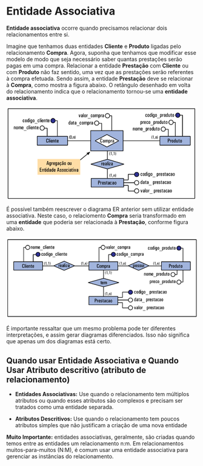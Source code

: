 # Entidade Associativa 

**Entidade associativa** ocorre quando precisamos relacionar dois relacionamentos entre si.

Imagine que tenhamos duas entidades **Cliente** e **Produto** ligadas pelo relacionamento **Compra**. Agora, suponha que tenhamos que modificar esse modelo de modo que seja necessário saber quantas prestações serão pagas em uma compra. Relacionar a entidade **Prestação** com **Cliente** ou com **Produto** não faz sentido, uma vez que as prestações serão referentes à compra efetuada. Sendo assim, a entidade **Prestação** deve se relacionar à **Compra**, como mostra a figura abaixo. O retângulo desenhado em volta do relacionamento indica que o relacionamento tornou-se uma **entidade associativa**.

![image](imagens/associativa.png)

É possível também reescrever o diagrama ER anterior sem utilizar entidade associativa. Neste caso, o relaciomento **Compra** seria transformado em uma **entidade** que poderia ser relacionada à **Prestação**, conforme figura abaixo.

![image](imagens/associativa_alternativa.png)

É importante ressaltar que um mesmo problema pode ter diferentes interpretações, e assim gerar diagramas diferenciados. Isso não significa que apenas um dos diagramas está certo.

## Quando usar Entidade Associativa e Quando Usar Atributo descritivo (atributo de relacionamento)

* **Entidades Associativas:** Use quando o relacionamento tem múltiplos atributos ou quando esses atributos são complexos e precisam ser tratados como uma entidade separada.

* **Atributos Descritivos:** Use quando o relacionamento tem poucos atributos simples que não justificam a criação de uma nova entidade

**Muito Importante:** entidades associativas, geralmente, são criadas quando temos entre as entidades um relacionamento n:m. Em relacionamentos muitos-para-muitos (N:M), é comum usar uma entidade associativa para gerenciar as instâncias do relacionamento. 

<!--Isso permite que você adicione atributos específicos do relacionamento, como data de início, quantidade, etc., que não fariam sentido nas entidades originais. -->

<!--
### Entidade Associativa vs Relacionamento com Atributos

### Relacionamento com Atributos

* **Definição:** Um relacionamento com atributos é um relacionamento entre duas ou mais entidades que possui seus próprios atributos.

* **Uso:** Utilizado quando o relacionamento em si precisa armazenar informações adicionais. Por exemplo, em um relacionamento ***Empresta*** entre ***Aluno*** e ***Livro***, o atributo ***Data de Empréstimo*** pode ser associado diretamente ao relacionamento.

* **Vantagens:** Simplicidade e clareza, especialmente quando o número de atributos do relacionamento é pequeno.

* **Desvantagens:** Pode se tornar confuso se o relacionamento tiver muitos atributos ou se precisar se relacionar com outras entidades.

### Entidade Associativa

* **Definição:** Uma entidade associativa é uma entidade que representa um relacionamento entre duas ou mais entidades e possui seus próprios atributos.

* **Uso:** Utilizada quando o relacionamento precisa ser tratado como uma entidade independente, especialmente quando possui muitos atributos ou precisa se relacionar com outras entidades. Por exemplo, em um relacionamento ***Empresta*** entre ***Aluno*** e ***Livro***, a entidade associativa ***Empréstimo*** pode ter atributos como ***Data de Empréstimo*** e ***Data de Devolução***.

* **Vantagens:** Maior flexibilidade e clareza em diagramas complexos, permitindo que o relacionamento tenha seus próprios atributos e se relacione com outras entidades.

* **Desvantagens:** Pode adicionar complexidade ao modelo, tornando-o mais difícil de entender e gerenciar;

-->